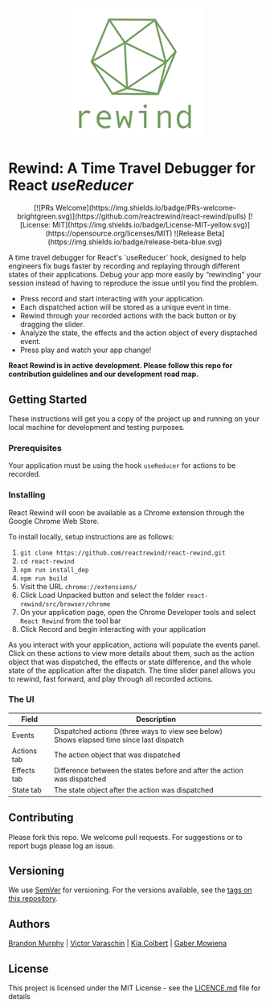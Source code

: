 <p align="center">
  <img width="275" src="./images/greygreen_gg_full_350w.png">
</p>

# Rewind: A Time Travel Debugger for React *useReducer*
<p align="center">
[![PRs Welcome](https://img.shields.io/badge/PRs-welcome-brightgreen.svg)](https://github.com/reactrewind/react-rewind/pulls) [![License: MIT](https://img.shields.io/badge/License-MIT-yellow.svg)](https://opensource.org/licenses/MIT)
![Release Beta](https://img.shields.io/badge/release-beta-blue.svg)<br/>
</p>
A time travel debugger for React's `useReducer` hook, designed to help engineers fix bugs faster by recording and replaying through different states of their applications.
Debug your app more easily by “rewinding” your session instead of having to reproduce the issue until you find the problem.

- Press record and start interacting with your application.
- Each dispatched action will be stored as a unique event in time.
- Rewind through your recorded actions with the back button or by dragging the slider.
- Analyze the state, the effects and the action object of every disptached event.
- Press play and watch your app change!


 **React Rewind is in active development. Please follow this repo for contribution guidelines and our development road map.**
## Getting Started

These instructions will get you a copy of the project up and running on your local machine for development and testing purposes.

### Prerequisites
Your application must be using the hook `useReducer` for actions to be recorded.

### Installing
React Rewind will soon be available as a Chrome extension through the Google Chrome Web Store.

To install locally, setup instructions are as follows:

1. `git clone https://github.com/reactrewind/react-rewind.git`
2. `cd react-rewind`
3. `npm run install_dep`
4. `npm run build`
5. Visit the URL `chrome://extensions/`
6. Click Load Unpacked button and select the folder `react-rewind/src/browser/chrome`
7. On your application page, open the Chrome Developer tools and select `React Rewind` from the tool bar
8. Click Record and begin interacting with your application


As you interact with your application, actions will populate the events panel. Click on these actions to view more details about them, such as the action object that was dispatched, the effects or state difference, and the whole state of the application after the dispatch. The time slider panel allows you to rewind, fast forward, and play through all recorded actions.

### The UI

| Field  | Description |
| ------------- | ------------- |
| Events  | Dispatched actions (three ways to view see below)  <br/>Shows elapsed time since last dispatch |
| Actions tab | The action object that was dispatched |
| Effects tab | Difference between the states before and after the action was dispatched  |
| State tab | The state object after the action was dispatched  |

## Contributing

Please fork this repo.  We welcome pull requests. For suggestions or to report bugs please log an issue.

## Versioning

We use [SemVer](http://semver.org/) for versioning. For the versions available, see the [tags on this repository](https://github.com/your/project/tags). 

## Authors

[Brandon Murphy](https://github.com/murphybrandon) | [Victor Varaschin](https://github.com/victorvrv) | [Kia Colbert](https://github.com/kiacolbert) | [Gaber Mowiena](https://github.com/GaberMowiena)

## License

This project is licensed under the MIT License - see the [LICENCE.md](./LICENCE) file for details

